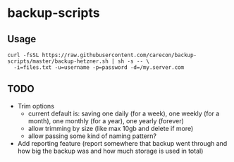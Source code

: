 # backup-scripts

## Usage

```
curl -fsSL https://raw.githubusercontent.com/carecon/backup-scripts/master/backup-hetzner.sh | sh -s -- \
  -i=files.txt -u=username -p=password -d=/my.server.com
```

## TODO
- Trim options
  - current default is: saving one daily (for a week), one weekly (for a month), one monthly (for a year), one yearly (forever)
  - allow trimming by size (like max 10gb and delete if more)
  - allow passing some kind of naming pattern?
- Add reporting feature (report somewhere that backup went through and how big the backup was and how much storage is used in total)
